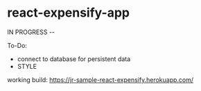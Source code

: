# react-expensify-app

IN PROGRESS --

To-Do:
- connect to database for persistent data
- STYLE

working build:
https://jr-sample-react-expensify.herokuapp.com/
